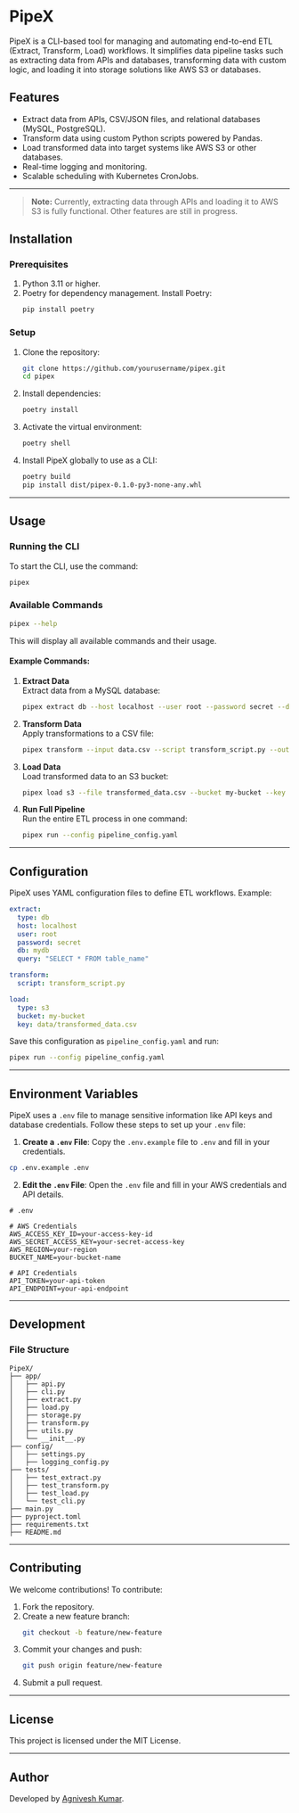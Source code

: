 # **PipeX**

PipeX is a CLI-based tool for managing and automating end-to-end ETL (Extract, Transform, Load) workflows. It simplifies data pipeline tasks such as extracting data from APIs and databases, transforming data with custom logic, and loading it into storage solutions like AWS S3 or databases.

## **Features**

- Extract data from APIs, CSV/JSON files, and relational databases (MySQL, PostgreSQL).
- Transform data using custom Python scripts powered by Pandas.
- Load transformed data into target systems like AWS S3 or other databases.
- Real-time logging and monitoring.
- Scalable scheduling with Kubernetes CronJobs.

---

<!-- add a highlight suggesting that right now extracting through api and loading to s3 works, everything else is still in progress -->

> **Note:** Currently, extracting data through APIs and loading it to AWS S3 is fully functional. Other features are still in progress.

## **Installation**

### **Prerequisites**

1. Python 3.11 or higher.
2. Poetry for dependency management. Install Poetry:
   ```bash
   pip install poetry
   ```

### **Setup**

1. Clone the repository:

   ```bash
   git clone https://github.com/yourusername/pipex.git
   cd pipex
   ```

2. Install dependencies:

   ```bash
   poetry install
   ```

3. Activate the virtual environment:

   ```bash
   poetry shell
   ```

4. Install PipeX globally to use as a CLI:
   ```bash
   poetry build
   pip install dist/pipex-0.1.0-py3-none-any.whl
   ```

---

## **Usage**

### **Running the CLI**

To start the CLI, use the command:

```bash
pipex
```

### **Available Commands**

```bash
pipex --help
```

This will display all available commands and their usage.

#### Example Commands:

1. **Extract Data**  
   Extract data from a MySQL database:

   ```bash
   pipex extract db --host localhost --user root --password secret --db mydb --query "SELECT * FROM table_name"
   ```

2. **Transform Data**  
   Apply transformations to a CSV file:

   ```bash
   pipex transform --input data.csv --script transform_script.py --output transformed_data.csv
   ```

3. **Load Data**  
   Load transformed data to an S3 bucket:

   ```bash
   pipex load s3 --file transformed_data.csv --bucket my-bucket --key data/transformed_data.csv
   ```

4. **Run Full Pipeline**  
   Run the entire ETL process in one command:
   ```bash
   pipex run --config pipeline_config.yaml
   ```

---

## **Configuration**

PipeX uses YAML configuration files to define ETL workflows. Example:

```yaml
extract:
  type: db
  host: localhost
  user: root
  password: secret
  db: mydb
  query: "SELECT * FROM table_name"

transform:
  script: transform_script.py

load:
  type: s3
  bucket: my-bucket
  key: data/transformed_data.csv
```

Save this configuration as `pipeline_config.yaml` and run:

```bash
pipex run --config pipeline_config.yaml
```

---

## **Environment Variables**

PipeX uses a `.env` file to manage sensitive information like API keys and database credentials. Follow these steps to set up your `.env` file:

1. **Create a `.env` File**: Copy the `.env.example` file to `.env` and fill in your credentials.

```sh
cp .env.example .env
```

2. **Edit the `.env` File**: Open the `.env` file and fill in your AWS credentials and API details.

```properties
# .env

# AWS Credentials
AWS_ACCESS_KEY_ID=your-access-key-id
AWS_SECRET_ACCESS_KEY=your-secret-access-key
AWS_REGION=your-region
BUCKET_NAME=your-bucket-name

# API Credentials
API_TOKEN=your-api-token
API_ENDPOINT=your-api-endpoint
```

---

## **Development**

### **File Structure**

```plaintext
PipeX/
├── app/
│   ├── api.py
│   ├── cli.py
│   ├── extract.py
│   ├── load.py
│   ├── storage.py
│   ├── transform.py
│   ├── utils.py
│   └── __init__.py
├── config/
│   ├── settings.py
│   ├── logging_config.py
├── tests/
│   ├── test_extract.py
│   ├── test_transform.py
│   ├── test_load.py
│   └── test_cli.py
├── main.py
├── pyproject.toml
├── requirements.txt
├── README.md
```

---

## **Contributing**

We welcome contributions! To contribute:

1. Fork the repository.
2. Create a new feature branch:
   ```bash
   git checkout -b feature/new-feature
   ```
3. Commit your changes and push:
   ```bash
   git push origin feature/new-feature
   ```
4. Submit a pull request.

---

## **License**

This project is licensed under the MIT License.

---

## **Author**

Developed by [Agnivesh Kumar](mailto:agniveshkumar15@gmail.com).
